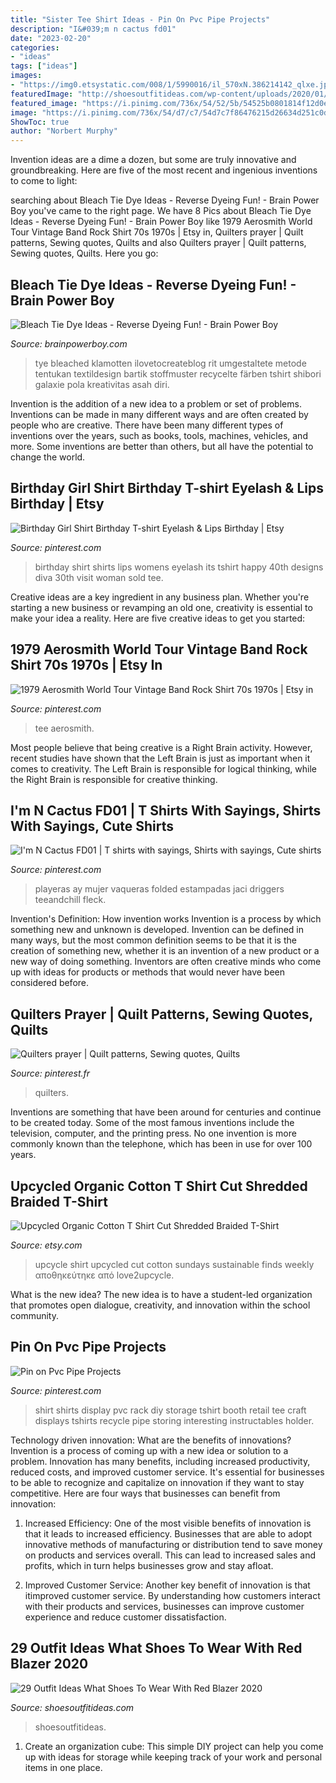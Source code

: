 ```yaml
---
title: "Sister Tee Shirt Ideas - Pin On Pvc Pipe Projects"
description: "I&#039;m n cactus fd01"
date: "2023-02-20"
categories:
- "ideas"
tags: ["ideas"]
images:
- "https://img0.etsystatic.com/008/1/5990016/il_570xN.386214142_qlxe.jpg"
featuredImage: "http://shoesoutfitideas.com/wp-content/uploads/2020/01/red-blazer-and-white-heeled-ankle-boots.jpg"
featured_image: "https://i.pinimg.com/736x/54/52/5b/54525b0801814f12d0e7136d27750e3f.jpg"
image: "https://i.pinimg.com/736x/54/d7/c7/54d7c7f86476215d26634d251c0d5354.jpg"
ShowToc: true
author: "Norbert Murphy"
---
```



Invention ideas are a dime a dozen, but some are truly innovative and groundbreaking. Here are five of the most recent and ingenious inventions to come to light: 

	

		
searching about Bleach Tie Dye Ideas - Reverse Dyeing Fun! - Brain Power Boy you've came to the right page. We have 8 Pics about Bleach Tie Dye Ideas - Reverse Dyeing Fun! - Brain Power Boy like 1979 Aerosmith World Tour Vintage Band Rock Shirt 70s 1970s | Etsy in, Quilters prayer | Quilt patterns, Sewing quotes, Quilts and also Quilters prayer | Quilt patterns, Sewing quotes, Quilts. Here you go:
		
    
## Bleach Tie Dye Ideas - Reverse Dyeing Fun! - Brain Power Boy

<img loading=lazy src="https://brainpowerboy.com/wp-content/uploads/Reverse-Galaxy-Dye-Tee.jpg" onerror="this.onerror=null;this.src='https://tse4.mm.bing.net/th?id=OIP.ZGUzkDgo9tUanLp4a5mETAHaLI&amp;pid=15.1';" alt="Bleach Tie Dye Ideas - Reverse Dyeing Fun! - Brain Power Boy">

_Source: brainpowerboy.com_

>tye bleached klamotten ilovetocreateblog rit umgestaltete metode tentukan textildesign bartik stoffmuster recycelte färben tshirt shibori galaxie pola kreativitas asah diri. 

	

Invention is the addition of a new idea to a problem or set of problems. Inventions can be made in many different ways and are often created by people who are creative. There have been many different types of inventions over the years, such as books, tools, machines, vehicles, and more. Some inventions are better than others, but all have the potential to change the world.

    
## Birthday Girl Shirt Birthday T-shirt Eyelash &amp; Lips Birthday | Etsy

<img loading=lazy src="https://i.pinimg.com/736x/4d/36/db/4d36dbd80f83d9096372cc6611a59dd4.jpg" onerror="this.onerror=null;this.src='https://tse2.mm.bing.net/th?id=OIP.hc7QQW1XygfiiB0vWBalvwHaJ4&amp;pid=15.1';" alt="Birthday Girl Shirt Birthday T-shirt Eyelash &amp; Lips Birthday | Etsy">

_Source: pinterest.com_

>birthday shirt shirts lips womens eyelash its tshirt happy 40th designs diva 30th visit woman sold tee. 

	

Creative ideas are a key ingredient in any business plan. Whether you're starting a new business or revamping an old one, creativity is essential to make your idea a reality. Here are five creative ideas to get you started: 

    
## 1979 Aerosmith World Tour Vintage Band Rock Shirt 70s 1970s | Etsy In

<img loading=lazy src="https://i.pinimg.com/736x/54/52/5b/54525b0801814f12d0e7136d27750e3f.jpg" onerror="this.onerror=null;this.src='https://tse3.mm.bing.net/th?id=OIP.slTahWqdriTk7FKqk1MS8gHaHa&amp;pid=15.1';" alt="1979 Aerosmith World Tour Vintage Band Rock Shirt 70s 1970s | Etsy in">

_Source: pinterest.com_

>tee aerosmith. 

	

Most people believe that being creative is a Right Brain activity. However, recent studies have shown that the Left Brain is just as important when it comes to creativity. The Left Brain is responsible for logical thinking, while the Right Brain is responsible for creative thinking.

    
## I&#039;m N Cactus FD01 | T Shirts With Sayings, Shirts With Sayings, Cute Shirts

<img loading=lazy src="https://i.pinimg.com/736x/74/04/26/74042653fdb1fadab95f2fbb5f15381a.jpg" onerror="this.onerror=null;this.src='https://tse4.mm.bing.net/th?id=OIP.GkMZKJ-Ofh6uAPr2yFKi2gHaJU&amp;pid=15.1';" alt="I&#039;m N Cactus FD01 | T shirts with sayings, Shirts with sayings, Cute shirts">

_Source: pinterest.com_

>playeras ay mujer vaqueras folded estampadas jaci driggers teeandchill fleck. 

	

Invention's Definition: How invention works
Invention is a process by which something new and unknown is developed. Invention can be defined in many ways, but the most common definition seems to be that it is the creation of something new, whether it is an invention of a new product or a new way of doing something. Inventors are often creative minds who come up with ideas for products or methods that would never have been considered before.

    
## Quilters Prayer | Quilt Patterns, Sewing Quotes, Quilts

<img loading=lazy src="https://i.pinimg.com/736x/54/d7/c7/54d7c7f86476215d26634d251c0d5354.jpg" onerror="this.onerror=null;this.src='https://tse4.mm.bing.net/th?id=OIP.Ah3GMhMlWpBetVpYK7NFSAHaJQ&amp;pid=15.1';" alt="Quilters prayer | Quilt patterns, Sewing quotes, Quilts">

_Source: pinterest.fr_

>quilters. 

	

Inventions are something that have been around for centuries and continue to be created today. Some of the most famous inventions include the television, computer, and the printing press. No one invention is more commonly known than the telephone, which has been in use for over 100 years.

    
## Upcycled Organic Cotton T Shirt Cut Shredded Braided T-Shirt

<img loading=lazy src="https://img0.etsystatic.com/008/1/5990016/il_570xN.386214142_qlxe.jpg" onerror="this.onerror=null;this.src='https://tse2.mm.bing.net/th?id=OIP.zYDdquHFpNSiUN84n29rtAHaJ4&amp;pid=15.1';" alt="Upcycled Organic Cotton T Shirt Cut Shredded Braided T-Shirt">

_Source: etsy.com_

>upcycle shirt upcycled cut cotton sundays sustainable finds weekly αποθηκεύτηκε από love2upcycle. 

	

What is the new idea?
The new idea is to have a student-led organization that promotes open dialogue, creativity, and innovation within the school community.

    
## Pin On Pvc Pipe Projects

<img loading=lazy src="https://i.pinimg.com/736x/f4/5c/97/f45c97dac0d86f33e69dbf4ea4c56c33.jpg" onerror="this.onerror=null;this.src='https://tse4.mm.bing.net/th?id=OIP.SycxJcbCdfgEtKoEMsxDYAHaFj&amp;pid=15.1';" alt="Pin on Pvc Pipe Projects">

_Source: pinterest.com_

>shirt shirts display pvc rack diy storage tshirt booth retail tee craft displays tshirts recycle pipe storing interesting instructables holder. 

	

Technology driven innovation: What are the benefits of innovations?
Invention is a process of coming up with a new idea or solution to a problem. Innovation has many benefits, including increased productivity, reduced costs, and improved customer service. It's essential for businesses to be able to recognize and capitalize on innovation if they want to stay competitive. Here are four ways that businesses can benefit from innovation: 
1. Increased Efficiency: One of the most visible benefits of innovation is that it leads to increased efficiency. Businesses that are able to adopt innovative methods of manufacturing or distribution tend to save money on products and services overall. This can lead to increased sales and profits, which in turn helps businesses grow and stay afloat. 

2. Improved Customer Service: Another key benefit of innovation is that itimproved customer service. By understanding how customers interact with their products and services, businesses can improve customer experience and reduce customer dissatisfaction.

    
## 29 Outfit Ideas What Shoes To Wear With Red Blazer 2020

<img loading=lazy src="http://shoesoutfitideas.com/wp-content/uploads/2020/01/red-blazer-and-white-heeled-ankle-boots.jpg" onerror="this.onerror=null;this.src='https://tse1.mm.bing.net/th?id=OIP.edw3Fslb61r_JWafy-M4vwHaLW&amp;pid=15.1';" alt="29 Outfit Ideas What Shoes To Wear With Red Blazer 2020">

_Source: shoesoutfitideas.com_

>shoesoutfitideas. 

	

1. Create an organization cube: This simple DIY project can help you come up with ideas for storage while keeping track of your work and personal items in one place.

